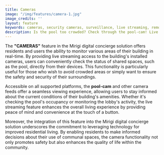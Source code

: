 ```yaml
---
title: Cameras
image: "/img/features/camera-1.jpg"
image_credits: ''
layout: feature
keywords: cameras, security cameras, surveillance, live streaming, remote monitoring, safety
description: Is the pool too crowded? Check through the pool-cam! Live streaming of the building's installed cameras is available on all supported platforms.
---
```

The **"CAMERAS"** feature in the Mirigi digital concierge solution offers residents and users the ability to monitor various areas of their building in real-time. By providing live streaming access to the building's installed cameras, users can conveniently check the status of shared spaces, such as the pool, directly from their devices. This functionality is particularly useful for those who wish to avoid crowded areas or simply want to ensure the safety and security of their surroundings.

Accessible on all supported platforms, the **pool-cam** and other camera feeds offer a seamless viewing experience, allowing users to stay informed about the current conditions of their building's amenities. Whether it's checking the pool's occupancy or monitoring the lobby's activity, the live streaming feature enhances the overall living experience by providing peace of mind and convenience at the touch of a button.

Moreover, the integration of this feature into the Mirigi digital concierge solution underscores the commitment to leveraging technology for improved residential living. By enabling residents to make informed decisions about their use of communal spaces, the camera functionality not only promotes safety but also enhances the quality of life within the community.





